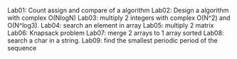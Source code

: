 Lab01: Count assign and compare of a algorithm
Lab02: Design a algorithm with complex O(NlogN)
Lab03: multiply 2 integers with complex O(N^2) and O(N^log3).
Lab04: search an element in array
Lab05: multiply 2 matrix
Lab06: Knapsack problem
Lab07: merge 2 arrays to 1 array sorted
Lab08: search a char in a string.
Lab09: find the smallest periodic period of the sequence
